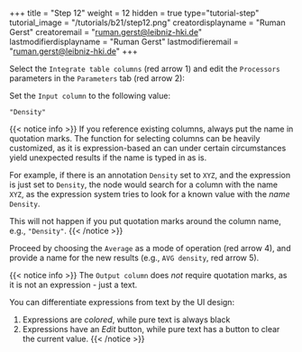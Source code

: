 +++
title = "Step 12"
weight = 12
hidden = true
type="tutorial-step"
tutorial_image = "/tutorials/b21/step12.png"
creatordisplayname = "Ruman Gerst"
creatoremail = "ruman.gerst@leibniz-hki.de"
lastmodifierdisplayname = "Ruman Gerst"
lastmodifieremail = "ruman.gerst@leibniz-hki.de"
+++

Select the `Integrate table columns` (red arrow 1) and edit the `Processors` parameters in the `Parameters` tab (red arrow 2): 

Set the `Input column` to the following value:

```
"Density"
```

{{< notice info >}}
If you reference existing columns, always put the name in quotation marks. The function for selecting columns can be heavily customized, as it is expression-based an can under certain circumstances yield unexpected results if the name is typed in as is.

For example, if there is an annotation `Density` set to `XYZ`, and the expression is just set to `Density`, the node would search for a column with the name `XYZ`, as the expression system tries to look for a known value with the *name* `Density`.

This will not happen if you put quotation marks around the column name, e.g., `"Density"`.
{{< /notice >}}


Proceed by choosing the `Average` as a mode of operation (red arrow 4), and provide a name for the new results (e.g., `AVG density`, red arrow 5).  

{{< notice info >}}
The `Output column` does *not* require quotation marks, as it is not an expression - just a text.

You can differentiate expressions from text by the UI design:
1. Expressions are *colored*, while pure text is always black
2. Expressions have an *Edit* button, while pure text has a button to clear the current value.
{{< /notice >}}